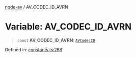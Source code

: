 [node-av](../globals.md) / AV\_CODEC\_ID\_AVRN

# Variable: AV\_CODEC\_ID\_AVRN

> `const` **AV\_CODEC\_ID\_AVRN**: [`AVCodecID`](../type-aliases/AVCodecID.md)

Defined in: [constants.ts:266](https://github.com/seydx/av/blob/f8631fc881b394300b1479f511d55cf1c370a87f/src/constants/constants.ts#L266)
